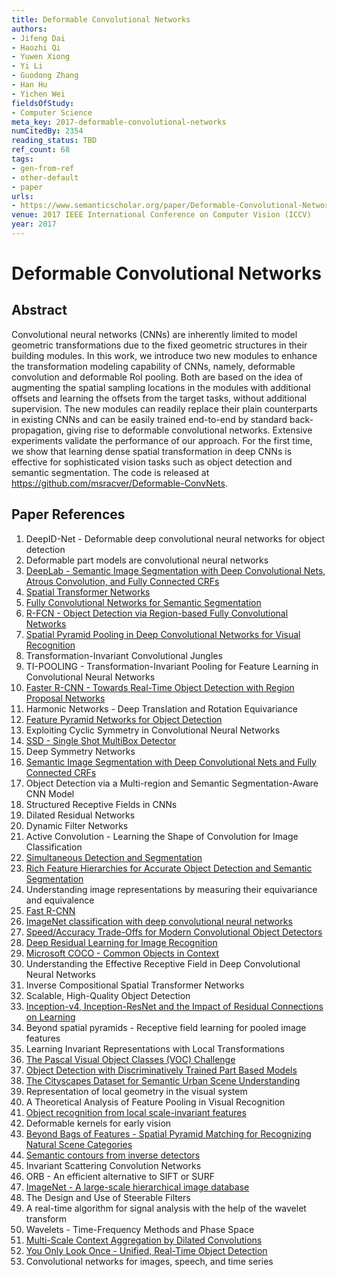 ```yaml
---
title: Deformable Convolutional Networks
authors:
- Jifeng Dai
- Haozhi Qi
- Yuwen Xiong
- Yi Li
- Guodong Zhang
- Han Hu
- Yichen Wei
fieldsOfStudy:
- Computer Science
meta_key: 2017-deformable-convolutional-networks
numCitedBy: 2354
reading_status: TBD
ref_count: 68
tags:
- gen-from-ref
- other-default
- paper
urls:
- https://www.semanticscholar.org/paper/Deformable-Convolutional-Networks-Dai-Qi/4a73a1840945e87583d89ca0216a2c449d50a4a3?sort=total-citations
venue: 2017 IEEE International Conference on Computer Vision (ICCV)
year: 2017
---
```


# Deformable Convolutional Networks

## Abstract

Convolutional neural networks (CNNs) are inherently limited to model geometric transformations due to the fixed geometric structures in their building modules. In this work, we introduce two new modules to enhance the transformation modeling capability of CNNs, namely, deformable convolution and deformable RoI pooling. Both are based on the idea of augmenting the spatial sampling locations in the modules with additional offsets and learning the offsets from the target tasks, without additional supervision. The new modules can readily replace their plain counterparts in existing CNNs and can be easily trained end-to-end by standard back-propagation, giving rise to deformable convolutional networks. Extensive experiments validate the performance of our approach. For the first time, we show that learning dense spatial transformation in deep CNNs is effective for sophisticated vision tasks such as object detection and semantic segmentation. The code is released at https://github.com/msracver/Deformable-ConvNets.

## Paper References

1. DeepID-Net - Deformable deep convolutional neural networks for object detection
2. Deformable part models are convolutional neural networks
3. [DeepLab - Semantic Image Segmentation with Deep Convolutional Nets, Atrous Convolution, and Fully Connected CRFs](2018-deeplab-semantic-image-segmentation-with-deep-convolutional-nets-atrous-convolution-and-fully-connected-crfs)
4. [Spatial Transformer Networks](2015-spatial-transformer-networks)
5. [Fully Convolutional Networks for Semantic Segmentation](2017-fully-convolutional-networks-for-semantic-segmentation)
6. [R-FCN - Object Detection via Region-based Fully Convolutional Networks](2016-r-fcn-object-detection-via-region-based-fully-convolutional-networks)
7. [Spatial Pyramid Pooling in Deep Convolutional Networks for Visual Recognition](2015-spatial-pyramid-pooling-in-deep-convolutional-networks-for-visual-recognition)
8. Transformation-Invariant Convolutional Jungles
9. TI-POOLING - Transformation-Invariant Pooling for Feature Learning in Convolutional Neural Networks
10. [Faster R-CNN - Towards Real-Time Object Detection with Region Proposal Networks](2015-faster-r-cnn.md)
11. Harmonic Networks - Deep Translation and Rotation Equivariance
12. [Feature Pyramid Networks for Object Detection](2017-feature-pyramid-networks-for-object-detection)
13. Exploiting Cyclic Symmetry in Convolutional Neural Networks
14. [SSD - Single Shot MultiBox Detector](2016-ssd-net.md)
15. Deep Symmetry Networks
16. [Semantic Image Segmentation with Deep Convolutional Nets and Fully Connected CRFs](2015-semantic-image-segmentation-with-deep-convolutional-nets-and-fully-connected-crfs)
17. Object Detection via a Multi-region and Semantic Segmentation-Aware CNN Model
18. Structured Receptive Fields in CNNs
19. Dilated Residual Networks
20. Dynamic Filter Networks
21. Active Convolution - Learning the Shape of Convolution for Image Classification
22. [Simultaneous Detection and Segmentation](2014-simultaneous-detection-and-segmentation)
23. [Rich Feature Hierarchies for Accurate Object Detection and Semantic Segmentation](2014-rich-feature-hierarchies-for-accurate-object-detection-and-semantic-segmentation)
24. Understanding image representations by measuring their equivariance and equivalence
25. [Fast R-CNN](2015-fast-r-cnn)
26. [ImageNet classification with deep convolutional neural networks](2012-alexnet.md)
27. [Speed/Accuracy Trade-Offs for Modern Convolutional Object Detectors](2017-speed-accuracy-trade-offs-for-modern-convolutional-object-detectors)
28. [Deep Residual Learning for Image Recognition](2015-resnet.md)
29. [Microsoft COCO - Common Objects in Context](2014-microsoft-coco-common-objects-in-context)
30. Understanding the Effective Receptive Field in Deep Convolutional Neural Networks
31. Inverse Compositional Spatial Transformer Networks
32. Scalable, High-Quality Object Detection
33. [Inception-v4, Inception-ResNet and the Impact of Residual Connections on Learning](2017-inception-v4-inception-resnet-and-the-impact-of-residual-connections-on-learning)
34. Beyond spatial pyramids - Receptive field learning for pooled image features
35. Learning Invariant Representations with Local Transformations
36. [The Pascal Visual Object Classes (VOC) Challenge](2009-the-pascal-visual-object-classes-voc-challenge)
37. [Object Detection with Discriminatively Trained Part Based Models](2009-object-detection-with-discriminatively-trained-part-based-models)
38. [The Cityscapes Dataset for Semantic Urban Scene Understanding](2016-the-cityscapes-dataset-for-semantic-urban-scene-understanding)
39. Representation of local geometry in the visual system
40. A Theoretical Analysis of Feature Pooling in Visual Recognition
41. [Object recognition from local scale-invariant features](1999-object-recognition-from-local-scale-invariant-features)
42. Deformable kernels for early vision
43. [Beyond Bags of Features - Spatial Pyramid Matching for Recognizing Natural Scene Categories](2006-beyond-bags-of-features-spatial-pyramid-matching-for-recognizing-natural-scene-categories)
44. [Semantic contours from inverse detectors](2011-semantic-contours-from-inverse-detectors)
45. Invariant Scattering Convolution Networks
46. ORB - An efficient alternative to SIFT or SURF
47. [ImageNet - A large-scale hierarchical image database](2009-imagenet-a-large-scale-hierarchical-image-database)
48. The Design and Use of Steerable Filters
49. A real-time algorithm for signal analysis with the help of the wavelet transform
50. Wavelets - Time-Frequency Methods and Phase Space
51. [Multi-Scale Context Aggregation by Dilated Convolutions](2016-multi-scale-context-aggregation-by-dilated-convolutions)
52. [You Only Look Once - Unified, Real-Time Object Detection](2016-you-only-look-once-unified-real-time-object-detection)
53. Convolutional networks for images, speech, and time series

